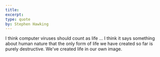 ```yaml
---
title:
excerpt:
type: quote
by: Stephen Hawking
---
```


I think computer viruses should count as life ...
I think it says something about human nature that the only form of life we have created so far is purely destructive.
We've created life in our own image.